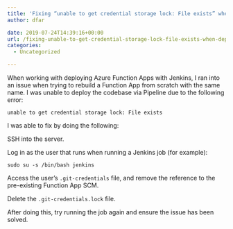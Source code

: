 ```yaml
---
title: 'Fixing “unable to get credential storage lock: File exists” when Deploying Function App via Jenkins'
author: dfar

date: 2019-07-24T14:39:16+00:00
url: /fixing-unable-to-get-credential-storage-lock-file-exists-when-deploying-function-app-via-jenkins/
categories:
  - Uncategorized

---
```

When working with deploying Azure Function Apps with Jenkins, I ran into an issue when trying to rebuild a Function App from scratch with the same name. I was unable to deploy the codebase via Pipeline due to the following error:

<pre class="wp-block-code"><code>unable to get credential storage lock: File exists</code></pre>

I was able to fix by doing the following:

SSH into the server.

Log in as the user that runs when running a Jenkins job (for example):

<pre class="wp-block-code"><code>sudo su -s /bin/bash jenkins</code></pre>

Access the user&#8217;s `.git-credentials` file, and remove the reference to the pre-existing Function App SCM.

Delete the `.git-credentials.lock` file.

After doing this, try running the job again and ensure the issue has been solved.